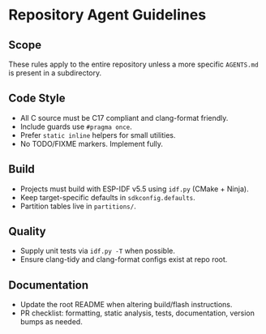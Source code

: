 # Repository Agent Guidelines

## Scope
These rules apply to the entire repository unless a more specific `AGENTS.md` is present in a subdirectory.

## Code Style
- All C source must be C17 compliant and clang-format friendly.
- Include guards use `#pragma once`.
- Prefer `static inline` helpers for small utilities.
- No TODO/FIXME markers. Implement fully.

## Build
- Projects must build with ESP-IDF v5.5 using `idf.py` (CMake + Ninja).
- Keep target-specific defaults in `sdkconfig.defaults`.
- Partition tables live in `partitions/`.

## Quality
- Supply unit tests via `idf.py -T` when possible.
- Ensure clang-tidy and clang-format configs exist at repo root.

## Documentation
- Update the root README when altering build/flash instructions.
- PR checklist: formatting, static analysis, tests, documentation, version bumps as needed.


